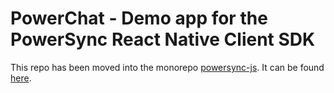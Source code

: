 # PowerChat - Demo app for the PowerSync React Native Client SDK

This repo has been moved into the monorepo [powersync-js](https://github.com/powersync-ja/powersync-js). It can be found [here](https://github.com/powersync-ja/powersync-js/tree/main/demos/react-native-supabase-group-chat).
